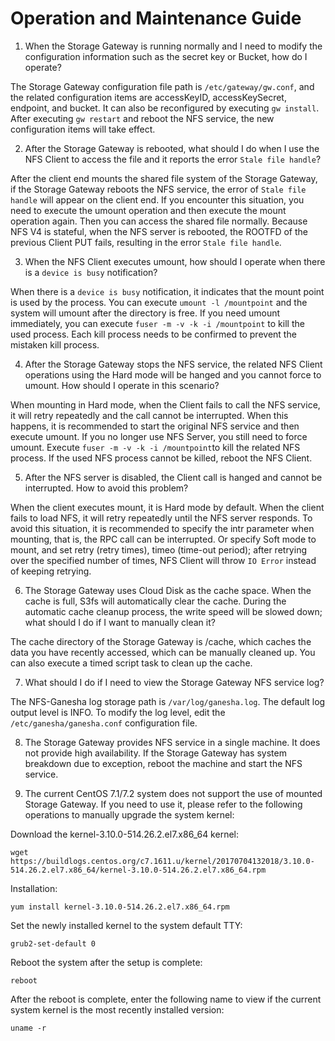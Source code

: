# Operation and Maintenance Guide

1. When the Storage Gateway is running normally and I need to modify the configuration information such as the secret key or Bucket, how do I operate?

The Storage Gateway configuration file path is `/etc/gateway/gw.conf`, and the related configuration items are accessKeyID, accessKeySecret, endpoint, and bucket. It can also be reconfigured by executing `gw install`. After executing `gw restart` and reboot the NFS service, the new configuration items will take effect.

2. After the Storage Gateway is rebooted, what should I do when I use the NFS Client to access the file and it reports the error `Stale file handle`?

After the client end mounts the shared file system of the Storage Gateway, if the Storage Gateway reboots the NFS service, the error of `Stale file handle` will appear on the client end. If you encounter this situation, you need to execute the umount operation and then execute the mount operation again. Then you can access the shared file normally. Because NFS V4 is stateful, when the NFS server is rebooted, the ROOTFD of the previous Client PUT fails, resulting in the error `Stale file handle`.

3. When the NFS Client executes umount, how should I operate when there is a `device is busy` notification?

When there is a `device is busy` notification, it indicates that the mount point is used by the process. You can execute `umount -l /mountpoint` and the system will umount after the directory is free. If you need umount immediately, you can execute `fuser -m -v -k -i /mountpoint` to kill the used process. Each kill process needs to be confirmed to prevent the mistaken kill process.

4. After the Storage Gateway stops the NFS service, the related NFS Client operations using the Hard mode will be hanged and you cannot force to umount. How should I operate in this scenario?

When mounting in Hard mode, when the Client fails to call the NFS service, it will retry repeatedly and the call cannot be interrupted. When this happens, it is recommended to start the original NFS service and then execute umount. If you no longer use NFS Server, you still need to force umount. Execute `fuser -m -v -k -i /mountpoint`to kill the related NFS process. If the used NFS process cannot be killed, reboot the NFS Client.

5. After the NFS server is disabled, the Client call is hanged and cannot be interrupted. How to avoid this problem?

When the client executes mount, it is Hard mode by default. When the client fails to load NFS, it will retry repeatedly until the NFS server responds. To avoid this situation, it is recommended to specify the intr parameter when mounting, that is, the RPC call can be interrupted. Or specify Soft mode to mount, and set retry (retry times), timeo (time-out period); after retrying over the specified number of times, NFS Client will throw `IO Error` instead of keeping retrying.

6. The Storage Gateway uses Cloud Disk as the cache space. When the cache is full, S3fs will automatically clear the cache. During the automatic cache cleanup process, the write speed will be slowed down; what should I do if I want to manually clean it?

The cache directory of the Storage Gateway is /cache, which caches the data you have recently accessed, which can be manually cleaned up. You can also execute a timed script task to clean up the cache.

7. What should I do if I need to view the Storage Gateway NFS service log?

The NFS-Ganesha log storage path is `/var/log/ganesha.log`. The default log output level is INFO. To modify the log level, edit the `/etc/ganesha/ganesha.conf` configuration file.

8. The Storage Gateway provides NFS service in a single machine. It does not provide high availability. If the Storage Gateway has system breakdown due to exception, reboot the machine and start the NFS service.

9. The current CentOS 7.1/7.2 system does not support the use of mounted Storage Gateway. If you need to use it, please refer to the following operations to manually upgrade the system kernel:

Download the kernel-3.10.0-514.26.2.el7.x86_64 kernel:

```
wget https://buildlogs.centos.org/c7.1611.u/kernel/20170704132018/3.10.0-514.26.2.el7.x86_64/kernel-3.10.0-514.26.2.el7.x86_64.rpm
```

Installation:

```
yum install kernel-3.10.0-514.26.2.el7.x86_64.rpm
```

Set the newly installed kernel to the system default TTY:

```
grub2-set-default 0
```

Reboot the system after the setup is complete:

```
reboot
```

After the reboot is complete, enter the following name to view if the current system kernel is the most recently installed version:

```
uname -r
```
